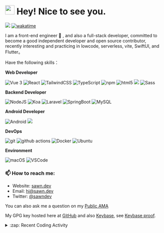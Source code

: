 <h1><img src="https://emojis.slackmojis.com/emojis/images/1531849430/4246/blob-sunglasses.gif?1531849430" width="30"/> Hey! Nice to see you.</h1>

![](https://visitor-badge.laobi.icu/badge?page_id=sawndev.readme) [![wakatime](https://wakatime.com/badge/user/0a183899-c8d5-4505-ae92-65c4d05f6e1e.svg)](https://wakatime.com/@0a183899-c8d5-4505-ae92-65c4d05f6e1e)

<p>I am a front-end engineer 🌱 , and also a full-stack developer, committed to become a good independent developer and open source contributor, recently interesting and practicing in lowcode, serverless, vite, SwiftUI, and Flutter。</p>

Have the following skills：

**Web Developer**


<p>
  <img alt="Vue 3" src="https://img.shields.io/badge/-Vue-5BA17F?style=flat-square&logo=vue.js&logoColor=white" />
  <img alt="React" src="https://img.shields.io/badge/-React-45b8d8?style=flat-square&logo=react&logoColor=white" />
  <img alt="TailwindCSS"src="https://img.shields.io/badge/-Tailwindcss-50B3D0?style=flat-square&logo=tailwindcss&logoColor=white" />
  <img alt="TypeScript"
    src="https://img.shields.io/badge/-TypeScript-007ACC?style=flat-square&logo=typescript&logoColor=white" />
  <img alt="npm" src="https://img.shields.io/badge/-NPM-CB3837?style=flat-square&logo=npm&logoColor=white" />
  <img alt="html5" src="https://img.shields.io/badge/-HTML5-E34F26?style=flat-square&logo=html5&logoColor=white" />
  <img src="https://img.shields.io/badge/-Css3-1572B6.svg?logo=css3&style=popout">
  <img alt="Sass" src="https://img.shields.io/badge/-Sass-CC6699?style=flat-square&logo=sass&logoColor=white" />
</p>

**Backend Developer**

<p>
  <img alt="NodeJS" src="https://img.shields.io/badge/-NodeJS-43853d?style=flat-square&logo=Node.js&logoColor=white" />
  <img alt="Koa" src="https://img.shields.io/badge/-Koa-13aa52?style=flat-square&logo=koa&logoColor=white" />
  <img alt="Laravel" src="https://img.shields.io/badge/-Laravel-13aa52?style=flat-square&logo=laravel&logoColor=white" />
  <img alt="SpringBoot" src="https://img.shields.io/badge/-SpringBoot-13aa52?style=flat-square&logo=springboot&logoColor=white" />
  <img alt="MySQL" src="https://img.shields.io/badge/-MySQL-13aa52?style=flat-square&logo=Mysql&logoColor=white" />
</p>

**Android Developer**

<p>
<img alt="Android" src="https://img.shields.io/badge/-Android-5BA17F?style=flat-square&logo=android&logoColor=white" />
<img src="https://img.shields.io/badge/-Kotlin-1572B6.svg?logo=kotlin&style=popout">
</p>

**DevOps**

<p>
  <img alt="git" src="https://img.shields.io/badge/-Git-F05032?style=flat-square&logo=git&logoColor=white" />
  <img alt="github actions" src="https://img.shields.io/badge/-Github_Actions-2088FF?style=flat-square&logo=github-actions&logoColor=white" />
  <img alt="Docker" src="https://img.shields.io/badge/-Docker-46a2f1?style=flat-square&logo=docker&logoColor=white" />
  <img alt="Ubuntu" src="https://img.shields.io/badge/-Ubuntu-DB652A?style=flat-square&logo=ubuntu&logoColor=white" />
</p>

**Environment**

<p>
  <img alt="macOS" src="https://img.shields.io/badge/-macOS-333?style=flat-square&logo=apple&logoColor=white" />
  <img alt="VSCode" src="https://img.shields.io/badge/-VSCode-007ACC?style=flat-square&logo=visualstudiocode&logoColor=white" />
</p>

### 📫 How to reach me:

- Website: [sawn.dev](https://sawn.dev/)
- Email: [hi@sawn.dev](mailto:hi@sawn.dev)
- Twitter: [@sawndev](https://twitter.com/sawndev)

You can also ask me a question on my [Public AMA](https://github.com/sawndev/sawndev/discussions/new?category=ama)

My GPG key hosted here at [GitHub](https://github.com/sawndev.gpg) and also [Keybase](https://keybase.io/sawndev/pgp_keys.asc), see [Keybase proof](https://gist.github.com/sawndev/f0bbe8bf05294f615e7d52c7134d6017).

<details>
  <summary>:zap: Recent Coding Activity</summary>
<!--START_SECTION:waka-->

```text
From: 25 October 2022 - To: 24 November 2022

Vue.js                       ⣿⣿⣿⣿⣿⣿⣿⣿⣿⣿⣿⣿⣶⣀⣀⣀⣀⣀⣀⣀⣀⣀⣀⣀⣀   50.64 %
JSON                         ⣿⣿⣷⣀⣀⣀⣀⣀⣀⣀⣀⣀⣀⣀⣀⣀⣀⣀⣀⣀⣀⣀⣀⣀⣀   11.66 %
TypeScript                   ⣿⣿⣦⣀⣀⣀⣀⣀⣀⣀⣀⣀⣀⣀⣀⣀⣀⣀⣀⣀⣀⣀⣀⣀⣀   10.33 %
JavaScript                   ⣿⣶⣀⣀⣀⣀⣀⣀⣀⣀⣀⣀⣀⣀⣀⣀⣀⣀⣀⣀⣀⣀⣀⣀⣀   06.88 %
Markdown                     ⣿⣤⣀⣀⣀⣀⣀⣀⣀⣀⣀⣀⣀⣀⣀⣀⣀⣀⣀⣀⣀⣀⣀⣀⣀   05.21 %
Rust                         ⣿⣤⣀⣀⣀⣀⣀⣀⣀⣀⣀⣀⣀⣀⣀⣀⣀⣀⣀⣀⣀⣀⣀⣀⣀   05.15 %
```

<!--END_SECTION:waka-->
</details>
